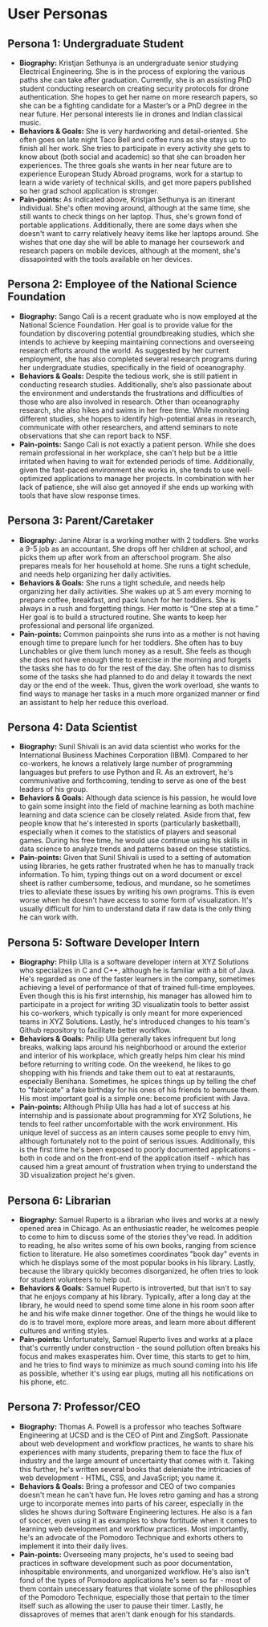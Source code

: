 # User Personas

## Persona 1: Undergraduate Student

- **Biography:** Kristjan Sethunya is an undergraduate senior studying Electrical Engineering. She is in the process of exploring the various paths she can take after graduation. Currently, she is an assisting PhD student conducting research on creating security protocols for drone authentication. She hopes to get her name on more research papers, so she can be a fighting candidate for a Master’s or a PhD degree in the near future. Her personal interests lie in drones and Indian classical music.
- **Behaviors & Goals:** She is very hardworking and detail-oriented. She often goes on late night Taco Bell and coffee runs as she stays up to finish all her work. She tries to participate in every activity she gets to know about (both social and academic) so that she can broaden her experiences. The three goals she wants in her near future are to experience European Study Abroad programs, work for a startup to learn a wide variety of technical skills, and get more papers published so her grad school application is stronger.
- **Pain-points:** As indicated above, Kristjan Sethunya is an itinerant individual. She's often moving around, although at the same time, she still wants to check things on her laptop. Thus, she's grown fond of portable applications. Additionally, there are some days when she doesn't want to carry relatively heavy items like her laptops around. She wishes that one day she will be able to manage her coursework and research papers on mobile devices, although at the moment, she's dissapointed with the tools available on her devices.

## Persona 2: Employee of the National Science Foundation

- **Biography:** Sango Cali is a recent graduate who is now employed at the National Science Foundation. Her goal is to provide value for the foundation by discovering potential groundbreaking studies, which she intends to achieve by keeping maintaining connections and overseeing research efforts around the world. As suggested by her current employment, she has also completed several research programs during her undergraduate studies, specifically in the field of oceanography.
- **Behaviors & Goals:** Despite the tedious work, she is still patient in conducting research studies. Additionally, she’s also passionate about the environment and understands the frustrations and difficulties of those who are also involved in research. Other than oceanography research, she also hikes and swims in her free time. While monitoring different studies, she hopes to identify high-potential areas in research, communicate with other researchers, and attend seminars to note observations that she can report back to NSF.
- **Pain-points:** Sango Cali is not exactly a patient person. While she does remain professional in her workplace, she can't help but be a little irritated when having to wait for extended periods of time. Additionally, given the fast-paced environment she works in, she tends to use well-optimized applications to manage her projects. In combination with her lack of patience, she will also get annoyed if she ends up working with tools that have slow response times.

## Persona 3: Parent/Caretaker

- **Biography:** Janine Abrar is a working mother with 2 toddlers. She works a 9-5 job as an accountant. She drops off her children at school, and picks them up after work from an afterschool program. She also prepares meals for her household at home. She runs a tight schedule, and needs help organizing her daily activities.
- **Behaviors & Goals:** She runs a tight schedule, and needs help organizing her daily activities. She wakes up at 5 am every morning to prepare coffee, breakfast, and pack lunch for her toddlers. She is always in a rush and forgetting things. Her motto is “One step at a time.” Her goal is to build a structured routine. She wants to keep her professional and personal life organized.
- **Pain-points:** Common painpoints she runs into as a mother is not having enough time to prepare lunch for her toddlers. She often has to buy Lunchables or give them lunch money as a result. She feels as though she does not have enough time to exercise in the morning and forgets the tasks she has to do for the rest of the day. She often has to dismiss some of the tasks she had planned to do and delay it towards the next day or the end of the week. Thus, given the work overload, she wants to find ways to manage her tasks in a much more organized manner or find an assistant to help her reduce this overload.

## Persona 4: Data Scientist
- **Biography:** Sunil Shivali is an avid data scientist who works for the International Business Machines Corporation (IBM). Compared to her co-workers, he knows a relatively large number of programming languages but prefers to use Python and R. As an extrovert, he's communivative and forthcoming, tending to serve as one of the best leaders of his group.
- **Behaviors & Goals:** Although data science is his passion, he would love to gain some insight into the field of machine learning as both machine learning and data science can be closely related. Aside from that, few people know that he's interested in sports (particularly basketball), especially when it comes to the statistics of players and seasonal games. During his free time, he would use continue using his skills in data science to analyze trends and patterns based on these statistics.
- **Pain-points:** Given that Sunil Shivali is used to a setting of automation using libraries, he gets rather frustrated when he has to manually track information. To him, typing things out on a word document or excel sheet is rather cumbersome, tedious, and mundane, so he sometimes tries to alleviate these issues by writing his own programs. This is even worse when he doesn't have access to some form of visualization. It's usually difficult for him to understand data if raw data is the only thing he can work with.

## Persona 5: Software Developer Intern
- **Biography:** Philip Ulla is a software developer intern at XYZ Solutions who specializes in C and C++, although he is familiar with a bit of Java. He's regarded as one of the faster learners in the company, sometimes achieving a level of performance of that of trained full-time employees. Even though this is his first internship, his manager has allowed him to participate in a project for writing 3D visualizatin tools to better assist his co-workers, which typically is only meant for more experienced teams in XYZ Solutions. Lastly, he's introduced changes to his team's Github repository to facilitate better workflow.
- **Behaviors & Goals:** Philip Ulla generally takes infrequent but long breaks, walking laps around his neighborhood or around the exterior and interior of his workplace, which greatly helps him clear his mind before returning to writing code. On the weekend, he likes to go shopping with his friends and take them out to eat at restaraunts, especially Benihana. Sometimes, he spices things up by telling the chef to "fabricate" a fake birthday for his ones of his friends to bemuse them. His most important goal is a simple one: become proficient with Java.
- **Pain-points:** Although Philip Ulla has had a lot of success at his internship and is passionate about programming for XYZ Solutions, he tends to feel rather uncomfortable with the work environment. His unique level of success as an intern causes some people to envy him, although fortunately not to the point of serious issues. Additionally, this is the first time he's been exposed to poorly documented applications - both in code and on the front-end of the application itself - which has caused him a great amount of frustration when trying to understand the 3D visualization project he's given.

## Persona 6: Librarian
- **Biography:** Samuel Ruperto is a librarian who lives and works at a newly opened area in Chicago. As an enthusiastic reader, he welcomes people to come to him to discuss some of the stories they've read. In addition to reading, he also writes some of his own books, ranging from science fiction to literature. He also sometimes coordinates "book day" events in which he displays some of the most popular books in his library. Lastly, because the library quickly becomes disorganized, he often tries to look for student volunteers to help out.
- **Behaviors & Goals:** Samuel Ruperto is introverted, but that isn't to say that he enjoys company at his library. Typically, after a long day at the library, he would need to spend some time alone in his room soon after he and his wife make dinner together. One of the things he would like to do is to travel more, explore more areas, and learn more about different cultures and writing styles.
- **Pain-points:** Unfortunately, Samuel Ruperto lives and works at a place that's currently under construction - the sound pollution often breaks his focus and makes exasperates him. Over time, this starts to get to him, and he tries to find ways to minimize as much sound coming into his life as possible, whether it's using ear plugs, muting all his notifications on his phone, etc.

## Persona 7: Professor/CEO
- **Biography:** Thomas A. Powell is a professor who teaches Software Engineering at UCSD and is the CEO of Pint and ZingSoft. Passionate about web development and workflow practices, he wants to share his experiences with many students, preparing them to face the flux of industry and the large amount of uncertainty that comes with it. Taking this further, he's written several books that deleniate the intricacies of web development - HTML, CSS, and JavaScript; you name it.
- **Behaviors & Goals:** Bring a professor and CEO of two companies doesn't mean he can't have fun. He loves retro gaming and has a strong urge to incorporate memes into parts of his career, especially in the slides he shows during Software Engineering lectures. He also is a fan of soccer, even using it as examples to show fortitude when it comes to learning web development and workflow practices. Most importantly, he's an advocate of the Pomodoro Technique and exhorts others to implement it into their daily lives.
- **Pain-points:** Overseeing many projects, he's used to seeing bad practices in software development such as poor documentation, inhospitable environments, and unorganized workflow. He's also isn't fond of the types of Pomodoro applications he's seen so far - most of them contain unecessary features that violate some of the philosophies of the Pomodoro Technique, especially those that pertain to the timer itself such as allowing the user to pause their timer. Lastly, he dissaproves of memes that aren't dank enough for his standards.
